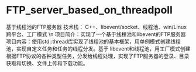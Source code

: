 # FTP_server_based_on_threadpoll
基于线程池的FTP服务器    技术栈： C++、libevent/socket、线程池、win/Linux跨平台、工厂模式 \n
项目简介：实现了一个基于线程池和libevent的FTP服务器
项目内容：使用std::thread库实现了线程池的基本框架，用单例模式创建线程池，实现自定义任务和任务的线程分发。基于 libevent和线程池，用工厂模式创建根据FTP协议的各钟类型任务，分发给线程处理，实现了FTP服务器的登录、目录获取和切换、文件上传和下载功能。
